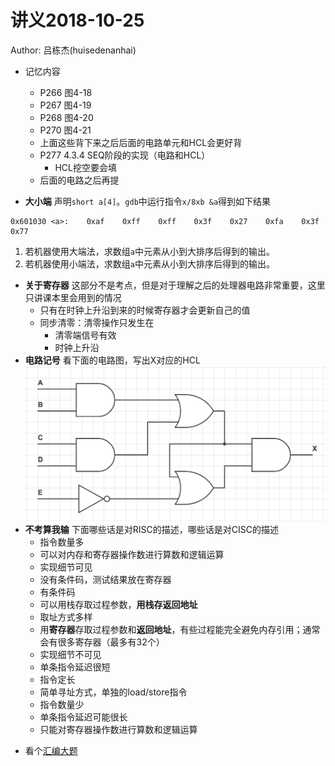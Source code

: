 # 讲义2018-10-25

Author: 吕栋杰(huisedenanhai)

+ 记忆内容
    + P266 图4-18
    + P267 图4-19
    + P268 图4-20
    + P270 图4-21
    + 上面这些背下来之后后面的电路单元和HCL会更好背
    + P277 4.3.4 SEQ阶段的实现（电路和HCL）
        + HCL挖空要会填
    + 后面的电路之后再提

+ **大小端** 声明`short a[4]`。`gdb`中运行指令`x/8xb &a`得到如下结果
```
0x601030 <a>:    0xaf    0xff    0xff    0x3f    0x27    0xfa    0x3f    0x77
```
1. 若机器使用大端法，求数组`a`中元素从小到大排序后得到的输出。
2. 若机器使用小端法，求数组`a`中元素从小到大排序后得到的输出。

<!--
大端法高位放低地址，小端法高位放高地址（注意正负号）
1. `0xff3f 0x27fa 0x3f77 0xafff`
2. `0xfa27 0xffaf 0x3fff 0x773f`
-->

+ **关于寄存器** 这部分不是考点，但是对于理解之后的处理器电路非常重要，这里只讲课本里会用到的情况
    + 只有在时钟上升沿到来的时候寄存器才会更新自己的值
    + 同步清零：清零操作只发生在
        + 清零端信号有效
        + 时钟上升沿
+ **电路记号** 看下面的电路图，写出X对应的HCL
![](imgs/cir.png)
+ **不考算我输** 下面哪些话是对RISC的描述，哪些话是对CISC的描述
    + 指令数量多
    + 可以对内存和寄存器操作数进行算数和逻辑运算
    + 实现细节可见
    + 没有条件码，测试结果放在寄存器
    + 有条件码
    + 可以用栈存取过程参数，**用栈存返回地址**
    + 取址方式多样
    + 用**寄存器**存取过程参数和**返回地址**，有些过程能完全避免内存引用；通常会有很多寄存器（最多有32个）
    + 实现细节不可见
    + 单条指令延迟很短
    + 指令定长
    + 简单寻址方式，单独的load/store指令
    + 指令数量少
    + 单条指令延迟可能很长
    + 只能对寄存器操作数进行算数和逻辑运算

<!--
+ CISC vs RISC
    + CISC（x86-64）
        + 指令数量多
        + 单条指令延迟可能很长
        + 取址方式多样
        + 可以对内存和寄存器操作数进行算数和逻辑运算
        + 实现细节不可见
        + 有条件码
        + 可以用栈存取过程参数，**用栈存返回地址**
    + RISC
        + 指令数量少
        + 单条指令延迟很短
        + 指令定长
        + 简单寻址方式，单独的load/store指令
        + 只能对寄存器操作数进行算数和逻辑运算
        + 实现细节可见
        + 没有条件码，测试结果放在寄存器
        + 用**寄存器**存取过程参数和**返回地址**，有些过程能完全避免内存引用；通常会有很多寄存器（最多有32个）
-->

+ 看个[汇编大题](./c3-3(procedure).docx)
